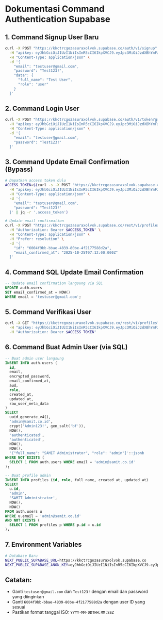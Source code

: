 # Dokumentasi Command Authentication Supabase

## 1. Command Signup User Baru
```bash
curl -X POST "https://kkctrcgozasuraxolvok.supabase.co/auth/v1/signup" \
  -H "apikey: eyJhbGciOiJIUzI1NiIsInR5cCI6IkpXVCJ9.eyJpc3MiOiJzdXBhYmFzZSIsInJlZiI6ImtrY3RyY2dvemFzdXJheG9sdm9rIiwicm9sZSI6ImFub24iLCJpYXQiOjE3NjEzNzAxODEsImV4cCI6MjA3Njk0NjE4MX0.w7nlF4JAvh4DTKx_OfSYQszSFggoqyufd-00s39nsYs" \
  -H "Content-Type: application/json" \
  -d '{
    "email": "testuser@gmail.com",
    "password": "Test123!",
    "data": {
      "full_name": "Test User",
      "role": "user"
    }
  }'
```

## 2. Command Login User
```bash
curl -X POST "https://kkctrcgozasuraxolvok.supabase.co/auth/v1/token?grant_type=password" \
  -H "apikey: eyJhbGciOiJIUzI1NiIsInR5cCI6IkpXVCJ9.eyJpc3MiOiJzdXBhYmFzZSIsInJlZiI6ImtrY3RyY2dvemFzdXJheG9sdm9rIiwicm9sZSI6ImFub24iLCJpYXQiOjE3NjEzNzAxODEsImV4cCI6MjA3Njk0NjE4MX0.w7nlF4JAvh4DTKx_OfSYQszSFggoqyufd-00s39nsYs" \
  -H "Content-Type: application/json" \
  -d '{
    "email": "testuser@gmail.com",
    "password": "Test123!"
  }'
```

## 3. Command Update Email Confirmation (Bypass)
```bash
# Dapatkan access token dulu
ACCESS_TOKEN=$(curl -s -X POST "https://kkctrcgozasuraxolvok.supabase.co/auth/v1/token?grant_type=password" \
  -H "apikey: eyJhbGciOiJIUzI1NiIsInR5cCI6IkpXVCJ9.eyJpc3MiOiJzdXBhYmFzZSIsInJlZiI6ImtrY3RyY2dvemFzdXJheG9sdm9rIiwicm9sZSI6ImFub24iLCJpYXQiOjE3NjEzNzAxODEsImV4cCI6MjA3Njk0NjE4MX0.w7nlF4JAvh4DTKx_OfSYQszSFggoqyufd-00s39nsYs" \
  -H "Content-Type: application/json" \
  -d '{
    "email": "testuser@gmail.com",
    "password": "Test123!"
  }' | jq -r '.access_token')

# Update email confirmation
curl -X POST "https://kkctrcgozasuraxolvok.supabase.co/rest/v1/profiles" \
  -H "Authorization: Bearer $ACCESS_TOKEN" \
  -H "Content-Type: application/json" \
  -H "Prefer: resolution" \
  -d '{
    "id": "6004f9bb-bbae-4839-80be-4f2177588d2a",
    "email_confirmed_at": "2025-10-25T07:12:00.000Z"
  }'
```

## 4. Command SQL Update Email Confirmation
```sql
-- Update email confirmation langsung via SQL
UPDATE auth.users 
SET email_confirmed_at = NOW() 
WHERE email = 'testuser@gmail.com';
```

## 5. Command Verifikasi User
```bash
curl -X GET "https://kkctrcgozasuraxolvok.supabase.co/rest/v1/profiles" \
  -H "apikey: eyJhbGciOiJIUzI1NiIsInR5cCI6IkpXVCJ9.eyJpc3MiOiJzdXBhYmFzZSIsInJlZiI6ImtrY3RyY2dvemFzdXJheG9sdm9rIiwicm9sZSI6ImFub24iLCJpYXQiOjE3NjEzNzAxODEsImV4cCI6MjA3Njk0NjE4MX0.w7nlF4JAvh4DTKx_OfSYQszSFggoqyufd-00s39nsYs" \
  -H "Authorization: Bearer $ACCESS_TOKEN"
```

## 6. Command Buat Admin User (via SQL)
```sql
-- Buat admin user langsung
INSERT INTO auth.users (
  id,
  email,
  encrypted_password,
  email_confirmed_at,
  aud,
  role,
  created_at,
  updated_at,
  raw_user_meta_data
) 
SELECT 
  uuid_generate_v4(),
  'admin@samit.co.id',
  crypt('Admin123!', gen_salt('bf')),
  NOW(),
  'authenticated',
  'authenticated',
  NOW(),
  NOW(),
  '{"full_name": "SAMIT Administrator", "role": "admin"}'::jsonb
WHERE NOT EXISTS (
  SELECT 1 FROM auth.users WHERE email = 'admin@samit.co.id'
);

-- Buat profile admin
INSERT INTO profiles (id, role, full_name, created_at, updated_at)
SELECT 
  u.id,
  'admin',
  'SAMIT Administrator',
  NOW(),
  NOW()
FROM auth.users u
WHERE u.email = 'admin@samit.co.id'
AND NOT EXISTS (
  SELECT 1 FROM profiles p WHERE p.id = u.id
);
```

## 7. Environment Variables
```bash
# Database Baru
NEXT_PUBLIC_SUPABASE_URL=https://kkctrcgozasuraxolvok.supabase.co
NEXT_PUBLIC_SUPABASE_ANON_KEY=eyJhbGciOiJIUzI1NiIsInR5cCI6IkpXVCJ9.eyJpc3MiOiJzdXBhYmFzZSIsInJlZiI6ImtrY3RyY2dvemFzdXJheG9sdm9rIiwicm9sZSI6ImFub24iLCJpYXQiOjE3NjEzNzAxODEsImV4cCI6MjA3Njk0NjE4MX0.w7nlF4JAvh4DTKx_OfSYQszSFggoqyufd-00s39nsYs
```

## Catatan:
- Ganti `testuser@gmail.com` dan `Test123!` dengan email dan password yang diinginkan
- Ganti `6004f9bb-bbae-4839-80be-4f2177588d2a` dengan user ID yang sesuai
- Pastikan format tanggal ISO: `YYYY-MM-DDTHH:MM:SSZ`